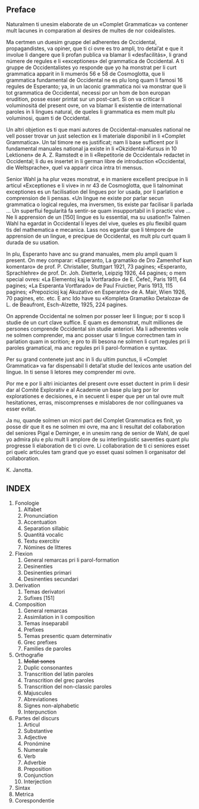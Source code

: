 ## Preface

Naturalmen ti unesim elaborate de un «Complet Grammatica» va contener mult lacunes in comparation al desires de multes de nor coidealistes.

Ma certmen un duesim gruppe del adherentes de Occidental, propagandistes, va opiner, que ti ci ovre es tro ampli, tro detal’at e que it involue li dangere que li profan publica va blamar li «desfacilitás», li grand númere de regules e li «exceptiones» del grammatica de Occidental. A ti gruppe de Occidentalistes yo responde que yo ha monstrat per li curt grammatica apparit in li mumerós 56 e 58 de Cosmoglotta, que li grammatica fundamental de Occidental ne es plu long quam li famosi 16 regules de Esperanto; ya, in un laconic grammatica noi va monstrar que li tot grammatica de Occidental, necessi por un hom de bon europan erudition, posse esser printat sur un post-cart. Si on va criticar li voluminositá del present ovre, on va blamar li existentie de international paroles in li lingues natural, de queles li grammatica es mem mult plu voluminosi, quam ti de Occidental.

Un altri objetion es ti que mani autores de Occidental-manuales national ne vell posser trovar un just selection ex li materiale disponibil in li «Complet Grammatica». Un tal timore ne es justificat; nam li base sufficent por li fundamental manuales national ja existe in li «Okzidental-Kursus in 10 Lektionen» de A. Z. Ramstedt e in li «Repetitorie de Occidental» redactet in Occidental; li du es insertet in li german libre de introduction «Occidental, die Weltsprache», quel va apparir circa intra tri mensus.

Senior Wahl ja ha plur vezes monstrat, e in maniere excellent precipue in li articul «Exceptiones e li vive» in nr 43 de Cosmoglotta, que li talnominat exceptiones es un facilisation del lingues por lor usada, por li parlation e comprension de li pensas. «Un lingue ne existe por parlar secun grammatica o logical regules, ma inversmen, tis existe par facilisar li parlada … Un superflui fegularitá fa sentir-se quam insupportabil in li practic vive … Ne li apprension de un [150] lingue es lu essential, ma su usation!!» Talmen Wahl ha egardat in Occidental li leyes del vive, queles es plu flexibil quam tis del mathematica e mecanica. Lass nos egardar que li témpore de apprension de un lingue, e precipue de Occidental, es mult plu curt quam li durada de su usation.

In plu, Esperanto have anc su grand manuales, mem plu ampli quam li present. On mey comparar: «Esperanto, La gramatiko de Dro Zamenhof kun komentaro» de prof. P. Christaller, Stuttgart 1921, 73 pagines; «Esperanto, Sprachlehre» de prof. Dr. Joh. Dietterle, Leipzig 1926, 44 pagines; o mem special ovres: «La Elementoj kaj la Vortfarado» de E. Čefeč, Paris 1911, 64 pagines; «La Esperanta Vortfarado» de Paul Fruictier, Paris 1913, 115 pagines; «Prepozicioj kaj Akuzativo en Esperanto» de A. Mair, Wien 1926, 70 pagines, etc. etc. E anc Ido have su «Kompleta Gramatiko Detaloza» de L. de Beaufront, Esch-Alzette, 1925, 224 pagines.

On apprende Occidental ne solmen por posser leer li lingue; por ti scop li studie de un curt clave suffice. E quam es demonstrat, mult milliones de persones comprende Occidental sin studie anteriori. Ma li adherentes vole ne solmen comprender, ma anc posser usar ti lingue correctmen tam in parlation quam in scrition; e pro to illi besona ne solmen li curt regules pri li paroles gramatical, ma anc regules pri li parol-formation e syntax.

Per su grand contenete just anc in li du ultim punctus, li «Complet Grammatica» va far dispensabil li detal’at studie del lexicos ante usation del lingue. In ti sense li letores mey comprender mi ovre.

Por me e por li altri iniciantes del present ovre esset ductent in prim li desir dar al Comité Explorativ e al Academie un base plu larg por lor explorationes e decisiones, e in secuent li esper que per un tal ovre mult hesitationes, erras, miscomprenses e mislabores de nor collinguanes va esser evitat.

Ja nu, quande solmen un micri part del Complet Grammatica es finit, yo posse dir que it es ne solmen mi ovre, ma anc li resultat del collaboration del seniores Pigal e Deminger, e in unesim rang de senior de Wahl, de quel yo admira plu e plu mult li amplore de su interlinguistic saventies quant plu progresse li elaboration de ti ci ovre. Li collaboration de ti ci seniores esset pri quelc articules tam grand que yo esset quasi solmen li organisator del collaboration.

K. Janotta.

## INDEX

1.  Fonologie
    1.  Alfabet
    2.  Pronunciation
    3.  Accentuation
    4.  Separation sillabic
    5.  Quantitá vocalic
    6.  Textu exercitiv
    7.  Nómines de lítteres
2.  Flexion
    1.  General remarcas pri li parol-formation
    2.  Desinenties
    3.  Desinenties primari
    4.  Desinenties secundari
3.  Derivation
    1.  Temas derivatori
    2.  Sufixes [151]
4.  Composition
    1.  General remarcas
    2.  Assimilation in li composition
    3.  Temas ínseparabil
    4.  Prefixes
    5.  Temas presentic quam determinativ
    6.  Grec prefixes
    7.  Families de paroles
5.  Orthografie
    1.  ~~Mollat sones~~
    2.  Duplic consonantes
    3.  Transcrition del latin paroles
    4.  Transcrition del grec paroles
    5.  Transcrition del non-classic paroles
    6.  Majuscules
    7.  Abreviationes
    8.  Signes non-alphabetic
    9.  Interpunction
6.  Partes del discurs
    1.  Articul
    2.  Substantive
    3.  Adjective
    4.  Pronómine
    5.  Numerale
    6.  Verb
    7.  Adverbie
    8.  Preposition
    9.  Conjunction
    10.  Interjection
7.  Sintax
8.  Metrica
9.  Corespondentie
